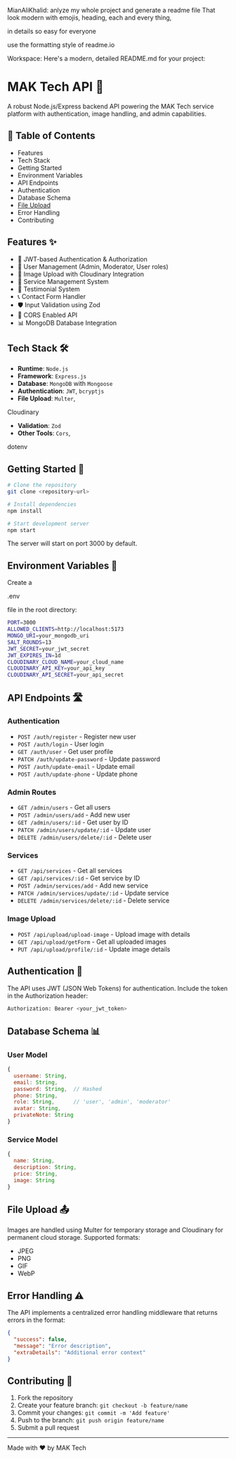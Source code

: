 MianAliKhalid: anlyze my whole project and generate a readme file That look modern with emojis, heading, each and every thing,

in details so easy for everyone

use the formatting style of readme.io

Workspace: Here's a modern, detailed README.md for your project:

# MAK Tech API 🚀

A robust Node.js/Express backend API powering the MAK Tech service platform with authentication, image handling, and admin capabilities.

## 📑 Table of Contents

- Features
- Tech Stack
- Getting Started
- Environment Variables
- API Endpoints
- Authentication
- Database Schema
- [File Upload](#file-upload-)
- Error Handling
- Contributing

## Features ✨

- 🔐 JWT-based Authentication & Authorization
- 👥 User Management (Admin, Moderator, User roles)
- 📸 Image Upload with Cloudinary Integration
- 💼 Service Management System
- 📝 Testimonial System
- 📞 Contact Form Handler
- 🛡️ Input Validation using Zod
- 🔄 CORS Enabled API
- 📊 MongoDB Database Integration

## Tech Stack 🛠️

- **Runtime**: `Node.js`
- **Framework**: `Express.js`
- **Database**: `MongoDB` with `Mongoose`
- **Authentication**: `JWT`, `bcryptjs`
- **File Upload**: `Multer`, 

Cloudinary


- **Validation**: `Zod`
- **Other Tools**: `Cors`, 

dotenv



## Getting Started 🚀

```sh
# Clone the repository
git clone <repository-url>

# Install dependencies
npm install

# Start development server
npm start
```

The server will start on port 3000 by default.

## Environment Variables 🔑

Create a 

.env

 file in the root directory:

```sh
PORT=3000
ALLOWED_CLIENTS=http://localhost:5173
MONGO_URI=your_mongodb_uri
SALT_ROUNDS=13
JWT_SECRET=your_jwt_secret
JWT_EXPIRES_IN=1d
CLOUDINARY_CLOUD_NAME=your_cloud_name
CLOUDINARY_API_KEY=your_api_key
CLOUDINARY_API_SECRET=your_api_secret
```

## API Endpoints 🛣️

### Authentication
- `POST /auth/register` - Register new user
- `POST /auth/login` - User login
- `GET /auth/user` - Get user profile
- `PATCH /auth/update-password` - Update password
- `POST /auth/update-email` - Update email
- `POST /auth/update-phone` - Update phone

### Admin Routes
- `GET /admin/users` - Get all users
- `POST /admin/users/add` - Add new user
- `GET /admin/users/:id` - Get user by ID
- `PATCH /admin/users/update/:id` - Update user
- `DELETE /admin/users/delete/:id` - Delete user

### Services
- `GET /api/services` - Get all services
- `GET /api/services/:id` - Get service by ID
- `POST /admin/services/add` - Add new service
- `PATCH /admin/services/update/:id` - Update service
- `DELETE /admin/services/delete/:id` - Delete service

### Image Upload
- `POST /api/upload/upload-image` - Upload image with details
- `GET /api/upload/getForm` - Get all uploaded images
- `PUT /api/upload/profile/:id` - Update image details

## Authentication 🔐

The API uses JWT (JSON Web Tokens) for authentication. Include the token in the Authorization header:

```sh
Authorization: Bearer <your_jwt_token>
```

## Database Schema 📊

### User Model
```javascript
{
  username: String,
  email: String,
  password: String,  // Hashed
  phone: String,
  role: String,      // 'user', 'admin', 'moderator'
  avatar: String,
  privateNote: String
}
```

### Service Model
```javascript
{
  name: String,
  description: String,
  price: String,
  image: String
}
```

## File Upload 📤

Images are handled using Multer for temporary storage and Cloudinary for permanent cloud storage. Supported formats:
- JPEG
- PNG
- GIF
- WebP

## Error Handling ⚠️

The API implements a centralized error handling middleware that returns errors in the format:

```json
{
  "success": false,
  "message": "Error description",
  "extraDetails": "Additional error context"
}
```

## Contributing 🤝

1. Fork the repository
2. Create your feature branch: `git checkout -b feature/name`
3. Commit your changes: `git commit -m 'Add feature'`
4. Push to the branch: `git push origin feature/name`
5. Submit a pull request

---

Made with ❤️ by MAK Tech